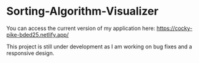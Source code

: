 # Sorting-Algorithm-Visualizer

You can access the current version of my application here: https://cocky-pike-bded25.netlify.app/

This project is still under development as I am working on bug fixes and a responsive design.
